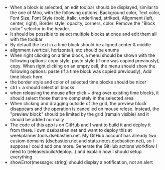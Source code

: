 - When a block is selected, an edit toolbar should be displayed, similar to the one of Miro, with the following options: Background color, Text color, Font Size, Font Style (bold, italic, underlined, striked), Alignment (left, center, right), Border style, opacity, corners, color. Remove the "Block color" selector in the header.
- It should be possible to select multiple blocks at once and edit them all with the toolbar
- By default the text in a time block should be aligned center & middle
- alignment (vertical, horizontal), etc should be enums
- When right clicking on a time block, a menu should be shown with the following options: copy style, paste style (if one was copied previously), copy. When right clicking on an empty cell, the menu should show the following options: paste (if a time block was copied previously), Add time block here
- the border style and color of selected time blocks should be nicer
- ctrl + a should select all blocks
- when releasing the mouse after click + drag over existing time blocks, it should select those that are completely in the selected area
- When clicking and dragging outside of the grid, the preview block disappears and the operation is cancelled on mouse relese. Instead, the "preview block" should be limited by the grid (remain visible) and it should be added normally
- The code of this app is on GitHub and I want to build it and deploy it from there. I own dsebastien.net and want to deploy this at weekplanner.tools.dsebastien.net. My GitHub account has already two custom domains (dsebastien.net and stats.notes.dsebastien.net), so I suppose I could add one more. Generate the GitHub actions workflow I need to (release/build/deploy...) and explain how I should setup everything
- showError(message: string) should display a notification, not an alert

